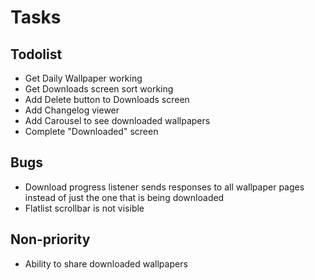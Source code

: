 # Tasks

## Todolist

- Get Daily Wallpaper working
- Get Downloads screen sort working
- Add Delete button to Downloads screen
- Add Changelog viewer
- Add Carousel to see downloaded wallpapers
- Complete "Downloaded" screen

## Bugs

- Download progress listener sends responses to all wallpaper pages instead of just the one that is being downloaded
- Flatlist scrollbar is not visible

## Non-priority

- Ability to share downloaded wallpapers
